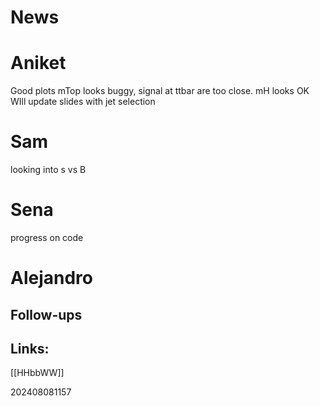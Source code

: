 
# News


# Aniket
Good plots
mTop looks buggy, signal at ttbar are too close.
mH looks OK
WIll update slides with jet selection

# Sam
looking into s vs B

# Sena
progress on code

# Alejandro 



## Follow-ups


## Links: 
[[HHbbWW]]


202408081157


